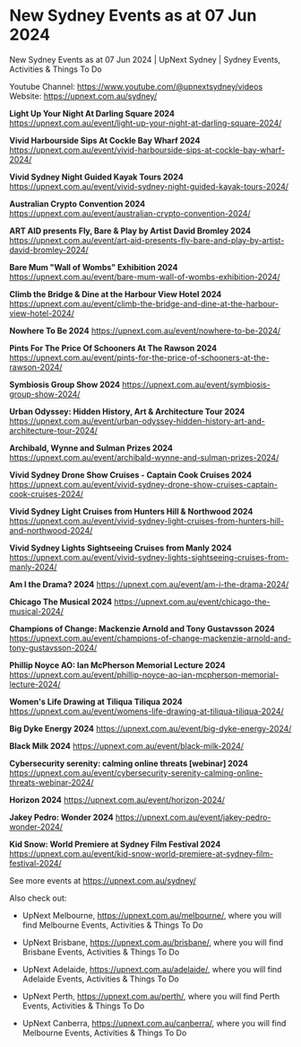 # New Sydney Events as at 07 Jun 2024
New Sydney Events as at 07 Jun 2024 | UpNext Sydney | Sydney Events, Activities &amp; Things To Do

Youtube Channel: https://www.youtube.com/@upnextsydney/videos 
Website: https://upnext.com.au/sydney/


**Light Up Your Night At Darling Square 2024**
 https://upnext.com.au/event/light-up-your-night-at-darling-square-2024/

**Vivid Harbourside Sips At Cockle Bay Wharf 2024**
 https://upnext.com.au/event/vivid-harbourside-sips-at-cockle-bay-wharf-2024/

**Vivid Sydney Night Guided Kayak Tours 2024**
 https://upnext.com.au/event/vivid-sydney-night-guided-kayak-tours-2024/

**Australian Crypto Convention 2024**
 https://upnext.com.au/event/australian-crypto-convention-2024/

**ART AID presents Fly, Bare & Play by Artist David Bromley 2024**
 https://upnext.com.au/event/art-aid-presents-fly-bare-and-play-by-artist-david-bromley-2024/

**Bare Mum "Wall of Wombs" Exhibition 2024**
 https://upnext.com.au/event/bare-mum-wall-of-wombs-exhibition-2024/

**Climb the Bridge & Dine at the Harbour View Hotel 2024**
 https://upnext.com.au/event/climb-the-bridge-and-dine-at-the-harbour-view-hotel-2024/

**Nowhere To Be 2024**
 https://upnext.com.au/event/nowhere-to-be-2024/

**Pints For The Price Of Schooners At The Rawson 2024**
 https://upnext.com.au/event/pints-for-the-price-of-schooners-at-the-rawson-2024/

**Symbiosis Group Show 2024**
 https://upnext.com.au/event/symbiosis-group-show-2024/

**Urban Odyssey: Hidden History, Art & Architecture Tour 2024**
 https://upnext.com.au/event/urban-odyssey-hidden-history-art-and-architecture-tour-2024/

**Archibald, Wynne and Sulman Prizes 2024**
 https://upnext.com.au/event/archibald-wynne-and-sulman-prizes-2024/

**Vivid Sydney Drone Show Cruises - Captain Cook Cruises 2024**
 https://upnext.com.au/event/vivid-sydney-drone-show-cruises-captain-cook-cruises-2024/

**Vivid Sydney Light Cruises from Hunters Hill & Northwood 2024**
 https://upnext.com.au/event/vivid-sydney-light-cruises-from-hunters-hill-and-northwood-2024/

**Vivid Sydney Lights Sightseeing Cruises from Manly 2024**
 https://upnext.com.au/event/vivid-sydney-lights-sightseeing-cruises-from-manly-2024/

**Am I the Drama? 2024**
 https://upnext.com.au/event/am-i-the-drama-2024/

**Chicago The Musical 2024**
 https://upnext.com.au/event/chicago-the-musical-2024/

**Champions of Change: Mackenzie Arnold and Tony Gustavsson 2024**
 https://upnext.com.au/event/champions-of-change-mackenzie-arnold-and-tony-gustavsson-2024/

**Phillip Noyce AO: Ian McPherson Memorial Lecture 2024**
 https://upnext.com.au/event/phillip-noyce-ao-ian-mcpherson-memorial-lecture-2024/

**Women's Life Drawing at Tiliqua Tiliqua 2024**
 https://upnext.com.au/event/womens-life-drawing-at-tiliqua-tiliqua-2024/

**Big Dyke Energy 2024**
 https://upnext.com.au/event/big-dyke-energy-2024/

**Black Milk 2024**
 https://upnext.com.au/event/black-milk-2024/

**Cybersecurity serenity: calming online threats [webinar] 2024**
 https://upnext.com.au/event/cybersecurity-serenity-calming-online-threats-webinar-2024/

**Horizon 2024**
 https://upnext.com.au/event/horizon-2024/

**Jakey Pedro: Wonder 2024**
 https://upnext.com.au/event/jakey-pedro-wonder-2024/

**Kid Snow: World Premiere at Sydney Film Festival 2024**
 https://upnext.com.au/event/kid-snow-world-premiere-at-sydney-film-festival-2024/



See more events at https://upnext.com.au/sydney/


Also check out:

* UpNext Melbourne, https://upnext.com.au/melbourne/, where you will find Melbourne Events, Activities & Things To Do

* UpNext Brisbane, https://upnext.com.au/brisbane/, where you will find Brisbane Events, Activities & Things To Do

* UpNext Adelaide, https://upnext.com.au/adelaide/, where you will find Adelaide Events, Activities & Things To Do

* UpNext Perth, https://upnext.com.au/perth/, where you will find Perth Events, Activities & Things To Do

* UpNext Canberra, https://upnext.com.au/canberra/, where you will find Melbourne Events, Activities & Things To Do
